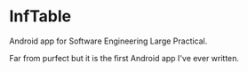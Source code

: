 InfTable
========

Android app for Software Engineering Large Practical.

Far from purfect but it is the first Android app I've ever written.
